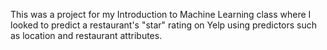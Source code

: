 This was a project for my Introduction to Machine Learning class where I looked to predict a restaurant's "star" rating on Yelp using predictors such as location and restaurant attributes. 
